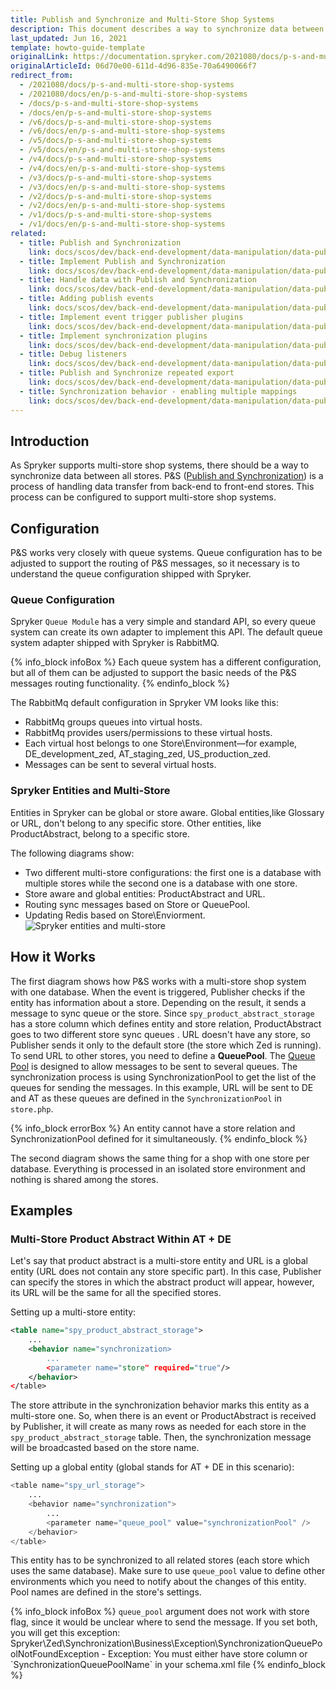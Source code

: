 ```yaml
---
title: Publish and Synchronize and Multi-Store Shop Systems
description: This document describes a way to synchronize data between multiple stores.
last_updated: Jun 16, 2021
template: howto-guide-template
originalLink: https://documentation.spryker.com/2021080/docs/p-s-and-multi-store-shop-systems
originalArticleId: 06d70e00-611d-4d96-835e-70a6490066f7
redirect_from:
  - /2021080/docs/p-s-and-multi-store-shop-systems
  - /2021080/docs/en/p-s-and-multi-store-shop-systems
  - /docs/p-s-and-multi-store-shop-systems
  - /docs/en/p-s-and-multi-store-shop-systems
  - /v6/docs/p-s-and-multi-store-shop-systems
  - /v6/docs/en/p-s-and-multi-store-shop-systems
  - /v5/docs/p-s-and-multi-store-shop-systems
  - /v5/docs/en/p-s-and-multi-store-shop-systems
  - /v4/docs/p-s-and-multi-store-shop-systems
  - /v4/docs/en/p-s-and-multi-store-shop-systems
  - /v3/docs/p-s-and-multi-store-shop-systems
  - /v3/docs/en/p-s-and-multi-store-shop-systems
  - /v2/docs/p-s-and-multi-store-shop-systems
  - /v2/docs/en/p-s-and-multi-store-shop-systems
  - /v1/docs/p-s-and-multi-store-shop-systems
  - /v1/docs/en/p-s-and-multi-store-shop-systems
related:
  - title: Publish and Synchronization
    link: docs/scos/dev/back-end-development/data-manipulation/data-publishing/publish-and-synchronization.html
  - title: Implement Publish and Synchronization
    link: docs/scos/dev/back-end-development/data-manipulation/data-publishing/implement-publish-and-synchronization.html
  - title: Handle data with Publish and Synchronization
    link: docs/scos/dev/back-end-development/data-manipulation/data-publishing/handle-data-with-publish-and-synchronization.html
  - title: Adding publish events
    link: docs/scos/dev/back-end-development/data-manipulation/data-publishing/add-publish-events.html
  - title: Implement event trigger publisher plugins
    link: docs/scos/dev/back-end-development/data-manipulation/data-publishing/implement-event-trigger-publisher-plugins.html
  - title: Implement synchronization plugins
    link: docs/scos/dev/back-end-development/data-manipulation/data-publishing/implement-synchronization-plugins.html
  - title: Debug listeners
    link: docs/scos/dev/back-end-development/data-manipulation/data-publishing/debug-listeners.html
  - title: Publish and Synchronize repeated export
    link: docs/scos/dev/back-end-development/data-manipulation/data-publishing/publish-and-synchronize-repeated-export.html
  - title: Synchronization behavior - enabling multiple mappings
    link: docs/scos/dev/back-end-development/data-manipulation/data-publishing/synchronization-behavior-enabling-multiple-mappings.html
---
```


## Introduction

As Spryker supports multi-store shop systems, there should be a way to synchronize data between all stores. P&S ([Publish and Synchronization](/docs/scos/dev/back-end-development/data-manipulation/data-publishing/publish-and-synchronization.html)) is a process of handling data transfer from back-end to front-end stores. This process can be configured to support multi-store shop systems.

## Configuration

P&S works very closely with queue systems. Queue configuration has to be adjusted to support the routing of P&S messages, so it necessary is to understand the queue configuration shipped with Spryker.

### Queue Configuration

Spryker `Queue Module` has a very simple and standard API, so every queue system can create its own adapter to implement this API. The default queue system adapter shipped with Spryker is RabbitMQ.

{% info_block infoBox %}
Each queue system has a different configuration, but all of them can be adjusted to support the basic needs of the P&S messages routing functionality.
{% endinfo_block %}

The RabbitMq default configuration in Spryker VM looks like this:

* RabbitMq groups queues into virtual hosts.
* RabbitMq provides users/permissions to these virtual hosts.
* Each virtual host belongs to one Store\Environment—for example, DE_development_zed, AT_staging_zed, US_production_zed.
* Messages can be sent to several virtual hosts.

### Spryker Entities and Multi-Store

Entities in Spryker can be global or store aware. Global entities,like Glossary or URL, don't belong to any specific store. Other entities, like ProductAbstract, belong to a specific store.

The following diagrams show:

* Two different multi-store configurations: the first one is a database with multiple stores while the second one is a database with one store.
* Store aware and global entities: ProductAbstract and URL.
* Routing sync messages based on Store or QueuePool.
* Updating Redis based on Store\Enviorment.
![Spryker entities and multi-store](https://spryker.s3.eu-central-1.amazonaws.com/docs/Developer+Guide/Architecture+Concepts/Publish+and+Synchronization/Publish+and+Synchronize+and+Multi-Store+Shop+Systems/P%26S+with+multistore.png) 

## How it Works

The first diagram shows how P&S works with a multi-store shop system with one database. When the event is triggered, Publisher checks if the entity has information about a store. Depending on the result, it sends a message to sync queue or the store. Since `spy_product_abstract_storage` has a store column which defines entity and store relation, ProductAbstract goes to two different store sync queues . URL doesn't have any store, so Publisher sends it only to the default store (the store which Zed is running). To send URL to other stores, you need to define a **QueuePool**. The [Queue Pool](/docs/scos/dev/back-end-development/data-manipulation/queue/queue-pool.html) is designed to allow messages to be sent to several queues. The synchronization process is using SynchronizationPool to get the list of the queues for sending the messages. In this example, URL will be sent to DE and AT as these queues are defined in the `SynchronizationPool` in `store.php`.

{% info_block errorBox %}
An entity cannot have a store relation and SynchronizationPool defined for it simultaneously.
{% endinfo_block %}

The second diagram shows the same thing for a shop with one store per database. Everything is processed in an isolated store environment and nothing is shared among the stores.

## Examples

### Multi-Store Product Abstract Within AT + DE

Let's say that product abstract is a multi-store entity and URL is a global entity (URL does not contain any store specific part). In this case, Publisher can specify the stores in which the abstract product will appear, however, its URL will be the same for all the specified stores.

Setting up a multi-store entity:

```xml
<table name="spy_product_abstract_storage">
    ...
    <behavior name="synchronization>
        ...
        <parameter name="store" required="true"/>
    </behavior>
</table>
```

The store attribute in the synchronization behavior marks this entity as a multi-store one. So, when there is an event or ProductAbstract is received by Publisher, it will create as many rows as needed for each store in the `spy_product_abstract_storage` table. Then, the synchronization message will be broadcasted based on the store name.

Setting up a global entity (global stands for AT + DE in this scenario):

```php
<table name="spy_url_storage">
    ...
    <behavior name="synchronization">
        ...
        <parameter name="queue_pool" value="synchronizationPool" />
    </behavior>
</table>
```

This entity has to be synchronized to all related stores (each store which uses the same database). Make sure to use `queue_pool` value to define other environments which you need to notify about the changes of this entity. Pool names are defined in the store's settings.

{% info_block infoBox %}
`queue_pool` argument does not work with store flag, since it would be unclear where to send the message. If you set both, you will get this exception: Spryker\Zed\Synchronization\Business\Exception\SynchronizationQueuePoolNotFoundException - Exception: You must either have store column or \`SynchronizationQueuePoolName\` in your schema.xml file
{% endinfo_block %}


<!-- Last review date: Apr 25, 2019- by Ehsan Zanjani, Andrii Tserkovnyi -->
